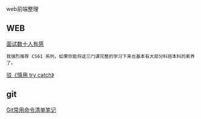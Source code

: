 web前端整理
## WEB
[面试数十人有感](https://yuchengkai.cn/%E9%9D%A2%E8%AF%95%E6%95%B0%E5%8D%81%E4%BA%BA%E6%9C%89%E6%84%9F/)
```
我强烈推荐 CS61 系列，如果你能将这三门课完整的学习下来也基本有大部分科班本科的素养了。
```
[驳《慎用 try catch》](https://juejin.im/post/5c199882f265da617464c745)


## git
[Git常用命令清单笔记](https://segmentfault.com/a/1190000002479970)









